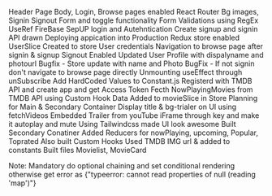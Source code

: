 Header Page
Body, Login, Browse pages
enabled React Router
Bg images, 
Signin Signout Form and toggle functionality
Form Validations using RegEx
UseRef
FireBase SepUP login and Autehntication
Create signup and signin API drawn
Deploying appication into Production
Redux store enabled
UserSlice Created to store User credentials
Navigation to browse page after signin & signup
Signout Enabled
Updated User Profile with dispalyname and photourl
Bugfix - Store update with name and Photo
BugFix - If not signin don't navigate to browse page directly
Unmounting useEffect through unSubscribe
Add HardCoded Values to Constant.js
Registerd with TMDB API and create app and get Access Token
Fecth NowPlayingMovies from TMDB API using Custom Hook
Data Added to movieSlice in Store
Planning for Main & Secondary Container
Display title & bg-trialer on UI using fetchVideos
Embedded Trailer from youTube iFrame through key and make it autoplay and mute
Using Tailwindcss made UI look awesome
Built Secondary Conatiner
Added Reducers for nowPlaying, upcoming, Popular, Toprated
Also built Custom Hooks
Used TMDB IMG url & added to constants 
Built files Movielist, MovieCard




Note: Mandatory do optional chaining and set conditional rendering otherwise get error as {"typeerror: cannot read properties of null (reading 'map')"}




